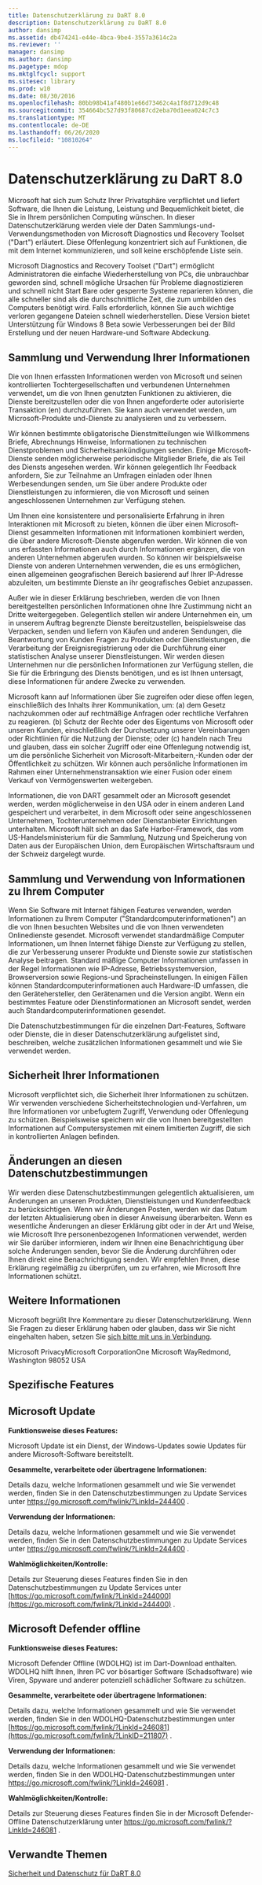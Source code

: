 ```yaml
---
title: Datenschutzerklärung zu DaRT 8.0
description: Datenschutzerklärung zu DaRT 8.0
author: dansimp
ms.assetid: db474241-e44e-4bca-9be4-3557a3614c2a
ms.reviewer: ''
manager: dansimp
ms.author: dansimp
ms.pagetype: mdop
ms.mktglfcycl: support
ms.sitesec: library
ms.prod: w10
ms.date: 08/30/2016
ms.openlocfilehash: 80bb98b41af480b1e66d73462c4a1f8d712d9c48
ms.sourcegitcommit: 354664bc527d93f80687cd2eba70d1eea024c7c3
ms.translationtype: MT
ms.contentlocale: de-DE
ms.lasthandoff: 06/26/2020
ms.locfileid: "10810264"
---
```

# Datenschutzerklärung zu DaRT 8.0


Microsoft hat sich zum Schutz Ihrer Privatsphäre verpflichtet und liefert Software, die Ihnen die Leistung, Leistung und Bequemlichkeit bietet, die Sie in Ihrem persönlichen Computing wünschen. In dieser Datenschutzerklärung werden viele der Daten Sammlungs-und-Verwendungsmethoden von Microsoft Diagnostics und Recovery Toolset ("Dart") erläutert. Diese Offenlegung konzentriert sich auf Funktionen, die mit dem Internet kommunizieren, und soll keine erschöpfende Liste sein.

Microsoft Diagnostics and Recovery Toolset ("Dart") ermöglicht Administratoren die einfache Wiederherstellung von PCs, die unbrauchbar geworden sind, schnell mögliche Ursachen für Probleme diagnostizieren und schnell nicht Start Bare oder gesperrte Systeme reparieren können, die alle schneller sind als die durchschnittliche Zeit, die zum umbilden des Computers benötigt wird. Falls erforderlich, können Sie auch wichtige verloren gegangene Dateien schnell wiederherstellen. Diese Version bietet Unterstützung für Windows 8 Beta sowie Verbesserungen bei der Bild Erstellung und der neuen Hardware-und Software Abdeckung.

## Sammlung und Verwendung Ihrer Informationen


Die von Ihnen erfassten Informationen werden von Microsoft und seinen kontrollierten Tochtergesellschaften und verbundenen Unternehmen verwendet, um die von Ihnen genutzten Funktionen zu aktivieren, die Dienste bereitzustellen oder die von Ihnen angeforderte oder autorisierte Transaktion (en) durchzuführen. Sie kann auch verwendet werden, um Microsoft-Produkte und-Dienste zu analysieren und zu verbessern.

Wir können bestimmte obligatorische Dienstmitteilungen wie Willkommens Briefe, Abrechnungs Hinweise, Informationen zu technischen Dienstproblemen und Sicherheitsankündigungen senden. Einige Microsoft-Dienste senden möglicherweise periodische Mitglieder Briefe, die als Teil des Diensts angesehen werden. Wir können gelegentlich Ihr Feedback anfordern, Sie zur Teilnahme an Umfragen einladen oder Ihnen Werbesendungen senden, um Sie über andere Produkte oder Dienstleistungen zu informieren, die von Microsoft und seinen angeschlossenen Unternehmen zur Verfügung stehen.

Um Ihnen eine konsistentere und personalisierte Erfahrung in ihren Interaktionen mit Microsoft zu bieten, können die über einen Microsoft-Dienst gesammelten Informationen mit Informationen kombiniert werden, die über andere Microsoft-Dienste abgerufen werden. Wir können die von uns erfassten Informationen auch durch Informationen ergänzen, die von anderen Unternehmen abgerufen wurden. So können wir beispielsweise Dienste von anderen Unternehmen verwenden, die es uns ermöglichen, einen allgemeinen geografischen Bereich basierend auf Ihrer IP-Adresse abzuleiten, um bestimmte Dienste an ihr geografisches Gebiet anzupassen.

Außer wie in dieser Erklärung beschrieben, werden die von Ihnen bereitgestellten persönlichen Informationen ohne Ihre Zustimmung nicht an Dritte weitergegeben. Gelegentlich stellen wir andere Unternehmen ein, um in unserem Auftrag begrenzte Dienste bereitzustellen, beispielsweise das Verpacken, senden und liefern von Käufen und anderen Sendungen, die Beantwortung von Kunden Fragen zu Produkten oder Dienstleistungen, die Verarbeitung der Ereignisregistrierung oder die Durchführung einer statistischen Analyse unserer Dienstleistungen. Wir werden diesen Unternehmen nur die persönlichen Informationen zur Verfügung stellen, die Sie für die Erbringung des Diensts benötigen, und es ist Ihnen untersagt, diese Informationen für andere Zwecke zu verwenden.

Microsoft kann auf Informationen über Sie zugreifen oder diese offen legen, einschließlich des Inhalts ihrer Kommunikation, um: (a) dem Gesetz nachzukommen oder auf rechtmäßige Anfragen oder rechtliche Verfahren zu reagieren. (b) Schutz der Rechte oder des Eigentums von Microsoft oder unseren Kunden, einschließlich der Durchsetzung unserer Vereinbarungen oder Richtlinien für die Nutzung der Dienste; oder (c) handeln nach Treu und glauben, dass ein solcher Zugriff oder eine Offenlegung notwendig ist, um die persönliche Sicherheit von Microsoft-Mitarbeitern,-Kunden oder der Öffentlichkeit zu schützen. Wir können auch persönliche Informationen im Rahmen einer Unternehmenstransaktion wie einer Fusion oder einem Verkauf von Vermögenswerten weitergeben.

Informationen, die von DART gesammelt oder an Microsoft gesendet werden, werden möglicherweise in den USA oder in einem anderen Land gespeichert und verarbeitet, in dem Microsoft oder seine angeschlossenen Unternehmen, Tochterunternehmen oder Dienstanbieter Einrichtungen unterhalten. Microsoft hält sich an das Safe Harbor-Framework, das vom US-Handelsministerium für die Sammlung, Nutzung und Speicherung von Daten aus der Europäischen Union, dem Europäischen Wirtschaftsraum und der Schweiz dargelegt wurde.

## Sammlung und Verwendung von Informationen zu Ihrem Computer


Wenn Sie Software mit Internet fähigen Features verwenden, werden Informationen zu Ihrem Computer ("Standardcomputerinformationen") an die von Ihnen besuchten Websites und die von Ihnen verwendeten Onlinedienste gesendet. Microsoft verwendet standardmäßige Computer Informationen, um Ihnen Internet fähige Dienste zur Verfügung zu stellen, die zur Verbesserung unserer Produkte und Dienste sowie zur statistischen Analyse beitragen. Standard mäßige Computer Informationen umfassen in der Regel Informationen wie IP-Adresse, Betriebssystemversion, Browserversion sowie Regions-und Spracheinstellungen. In einigen Fällen können Standardcomputerinformationen auch Hardware-ID umfassen, die den Gerätehersteller, den Gerätenamen und die Version angibt. Wenn ein bestimmtes Feature oder Dienstinformationen an Microsoft sendet, werden auch Standardcomputerinformationen gesendet.

Die Datenschutzbestimmungen für die einzelnen Dart-Features, Software oder Dienste, die in dieser Datenschutzerklärung aufgelistet sind, beschreiben, welche zusätzlichen Informationen gesammelt und wie Sie verwendet werden.

## Sicherheit Ihrer Informationen


Microsoft verpflichtet sich, die Sicherheit Ihrer Informationen zu schützen. Wir verwenden verschiedene Sicherheitstechnologien und-Verfahren, um Ihre Informationen vor unbefugtem Zugriff, Verwendung oder Offenlegung zu schützen. Beispielsweise speichern wir die von Ihnen bereitgestellten Informationen auf Computersystemen mit einem limitierten Zugriff, die sich in kontrollierten Anlagen befinden.

## Änderungen an diesen Datenschutzbestimmungen


Wir werden diese Datenschutzbestimmungen gelegentlich aktualisieren, um Änderungen an unseren Produkten, Dienstleistungen und Kundenfeedback zu berücksichtigen. Wenn wir Änderungen Posten, werden wir das Datum der letzten Aktualisierung oben in dieser Anweisung überarbeiten. Wenn es wesentliche Änderungen an dieser Erklärung gibt oder in der Art und Weise, wie Microsoft Ihre personenbezogenen Informationen verwendet, werden wir Sie darüber informieren, indem wir Ihnen eine Benachrichtigung über solche Änderungen senden, bevor Sie die Änderung durchführen oder Ihnen direkt eine Benachrichtigung senden. Wir empfehlen Ihnen, diese Erklärung regelmäßig zu überprüfen, um zu erfahren, wie Microsoft Ihre Informationen schützt.

## Weitere Informationen


Microsoft begrüßt Ihre Kommentare zu dieser Datenschutzerklärung. Wenn Sie Fragen zu dieser Erklärung haben oder glauben, dass wir Sie nicht eingehalten haben, setzen Sie [sich bitte mit uns in Verbindung](https://go.microsoft.com/fwlink/?LinkID=245853).

Microsoft PrivacyMicrosoft CorporationOne Microsoft WayRedmond, Washington 98052 USA

## Spezifische Features


## Microsoft Update


**Funktionsweise dieses Features:**

Microsoft Update ist ein Dienst, der Windows-Updates sowie Updates für andere Microsoft-Software bereitstellt.

**Gesammelte, verarbeitete oder übertragene Informationen:**

Details dazu, welche Informationen gesammelt und wie Sie verwendet werden, finden Sie in den Datenschutzbestimmungen zu Update Services unter <https://go.microsoft.com/fwlink/?LinkId=244400> .

**Verwendung der Informationen:**

Details dazu, welche Informationen gesammelt und wie Sie verwendet werden, finden Sie in den Datenschutzbestimmungen zu Update Services unter <https://go.microsoft.com/fwlink/?LinkId=244400> .

**Wahlmöglichkeiten/Kontrolle:**

Details zur Steuerung dieses Features finden Sie in den Datenschutzbestimmungen zu Update Services unter [https://go.microsoft.com/fwlink/?LinkId=244000](https://go.microsoft.com/fwlink/?LinkId=244400) .

## Microsoft Defender offline


**Funktionsweise dieses Features:**

Microsoft Defender Offline (WDOLHQ) ist im Dart-Download enthalten. WDOLHQ hilft Ihnen, Ihren PC vor bösartiger Software (Schadsoftware) wie Viren, Spyware und anderer potenziell schädlicher Software zu schützen.

**Gesammelte, verarbeitete oder übertragene Informationen:**

Details dazu, welche Informationen gesammelt und wie Sie verwendet werden, finden Sie in den WDOLHQ-Datenschutzbestimmungen unter [https://go.microsoft.com/fwlink/?LinkId=246081](https://go.microsoft.com/fwlink/?LinkID=211807) .

**Verwendung der Informationen:**

Details dazu, welche Informationen gesammelt und wie Sie verwendet werden, finden Sie in den WDOLHQ-Datenschutzbestimmungen unter <https://go.microsoft.com/fwlink/?LinkId=246081> .

**Wahlmöglichkeiten/Kontrolle:**

Details zur Steuerung dieses Features finden Sie in der Microsoft Defender-Offline Datenschutzerklärung unter <https://go.microsoft.com/fwlink/?LinkId=246081> .

## Verwandte Themen


[Sicherheit und Datenschutz für DaRT 8.0](security-and-privacy-for-dart-80-dart-8.md)

 

 





